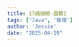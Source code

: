 ```yaml
---
title: 17搞個微-服務I
tags: ["Java", '後端']
author: 'Jessie'
date: "2025-04-19"
---
```


<script setup lang="ts">
  import {ref} from 'vue';
  const canvaData = ref('https://www.canva.com/design/DAGkfb9EQxo/wmGRv2mEN3xN2NZEf1tLBA/view?embed')
</script>

<CanvaPPT :src="canvaDataSrc" />
